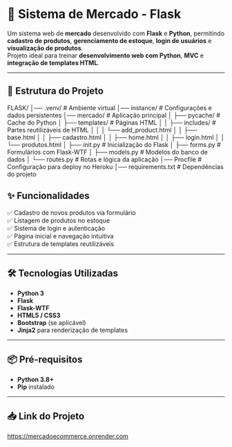 # 🛒 Sistema de Mercado - Flask

Um sistema web de **mercado** desenvolvido com **Flask** e **Python**, permitindo **cadastro de produtos**, **gerenciamento de estoque**, **login de usuários** e **visualização de produtos**.  
Projeto ideal para treinar **desenvolvimento web com Python**, **MVC** e **integração de templates HTML**.

---

## 📂 Estrutura do Projeto

FLASK/
│── .venv/ # Ambiente virtual
│── instance/ # Configurações e dados persistentes
│── mercado/ # Aplicação principal
│ ├── pycache/ # Cache do Python
│ ├── templates/ # Páginas HTML
│ │ ├── includes/ # Partes reutilizáveis de HTML
│ │ │ └── add_product.html
│ │ ├── base.html
│ │ ├── cadastro.html
│ │ ├── home.html
│ │ ├── login.html
│ │ └── produtos.html
│ ├── init.py # Inicialização do Flask
│ ├── forms.py # Formulários com Flask-WTF
│ ├── models.py # Modelos do banco de dados
│ └── routes.py # Rotas e lógica da aplicação
│── Procfile # Configuração para deploy no Heroku
│── requirements.txt # Dependências do projeto

## ✨ Funcionalidades
✅ Cadastro de novos produtos via formulário  
✅ Listagem de produtos no estoque  
✅ Sistema de login e autenticação  
✅ Página inicial e navegação intuitiva  
✅ Estrutura de templates reutilizáveis  

---

## 🛠 Tecnologias Utilizadas
- **Python 3**
- **Flask**
- **Flask-WTF**
- **HTML5 / CSS3**
- **Bootstrap** (se aplicável)
- **Jinja2** para renderização de templates

---

## 📦 Pré-requisitos
- **Python 3.8+**
- **Pip** instalado

---

## 📥 Link do Projeto

https://mercadoecommerce.onrender.com

